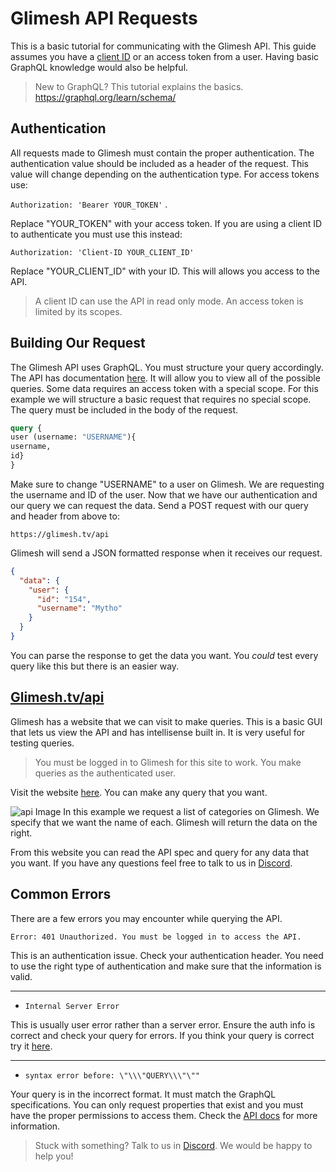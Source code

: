 
# Glimesh API Requests

This is a basic tutorial for communicating with the Glimesh API. This guide assumes you have a [client ID](https://glimesh.tv/users/settings/applications) or an access token from a user.  Having basic GraphQL knowledge would also be helpful.
> New to GraphQL? This tutorial explains the basics. https://graphql.org/learn/schema/


## Authentication 

All requests made to Glimesh must contain the proper authentication. The authentication  value should be included as a header of the request. This value will change depending on the authentication type. For access tokens use: 

`Authorization: 'Bearer YOUR_TOKEN'` . 

Replace "YOUR_TOKEN" with your access token. If you are using a client ID to authenticate you must use this instead:

`Authorization: 'Client-ID YOUR_CLIENT_ID'` 

Replace "YOUR_CLIENT_ID" with your ID. This will allows you access to the API. 

>  A client ID can use the API in read only mode. An access token is limited by its scopes. 

## Building Our Request

The Glimesh API uses GraphQL. You must structure your query accordingly. The API has documentation [here](https://github.com/Glimesh/glimesh.tv/wiki/GraphQL-API). It will allow you to view all of the possible queries. Some data requires an access token with a special scope. For this example we will structure a basic request that requires no special scope. The query must be included in the body of the request. 
```GraphQL
query {
user (username: "USERNAME"){
username,
id}
}
```
Make sure to change "USERNAME" to a user on Glimesh. We are requesting the username and ID of the user. Now that we have our authentication and our query we can request the data. Send a POST request with our query and header from above to:

`https://glimesh.tv/api`

Glimesh will send a JSON formatted response when it receives our request. 
```JSON
{
  "data": {
    "user": {
      "id": "154",
      "username": "Mytho"
    }
  }
}
```

You can parse the response to get the data you want. You *could* test every query like this but there is an easier way.   

## [Glimesh.tv/api](https://glimesh.tv/api)

Glimesh has a website that we can visit to make queries. This is a basic GUI that lets us view the API and has intellisense built in. It is very useful for testing queries. 

> You must be logged in to Glimesh for this site to work. You make queries as the authenticated user. 

Visit the website [here](https://glimesh.tv/api). You can make any query that you want. 

![api Image](https://i.imgur.com/Z43UaOq.png)
In this example we request a list of categories on Glimesh. We specify that we want the name of each. Glimesh will return the data on the right. 

From this website you can read the API spec and query for any data that you want. If you have any questions feel free to talk to us in [Discord](https;//discord.gg/Glimesh).

## Common Errors

There are a few errors you may encounter while querying the API.

`Error: 401 Unauthorized. You must be logged in to access the API.`

This is an authentication issue. Check your authentication header. You need to use the right type of authentication and make sure that the information is valid. 

___

-   `Internal Server Error`

 This is usually user error rather than a server error. Ensure the auth info is correct and check your query for errors.  If you think your query is correct try it [here](https://glimesh.tv/api). 
 ___
 

-   `syntax error before: \"\\\"QUERY\\\"\""`

 Your query is in the incorrect format. It must match the GraphQL specifications. You can only request properties that exist and you must have the proper permissions to access them. Check the [API docs](https://github.com/Glimesh/glimesh.tv/wiki/GraphQL-API) for more information.



> Stuck with something? Talk to us in [Discord](https://discord.gg/Glimesh). We would be happy to help you!

